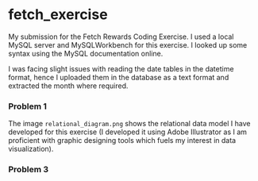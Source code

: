 # fetch_exercise
My submission for the Fetch Rewards Coding Exercise. I used a local MySQL server and MySQLWorkbench for this exercise. I looked up some syntax using the MySQL documentation online.

I was facing slight issues with reading the date tables in the datetime format, hence I uploaded them in the database as a text format and extracted the month where required.

### Problem 1
The image ```relational_diagram.png``` shows the relational data model I have developed for this exercise (I developed it using Adobe Illustrator as I am proficient with graphic designing tools which fuels my interest in data visualization).


### Problem 3
